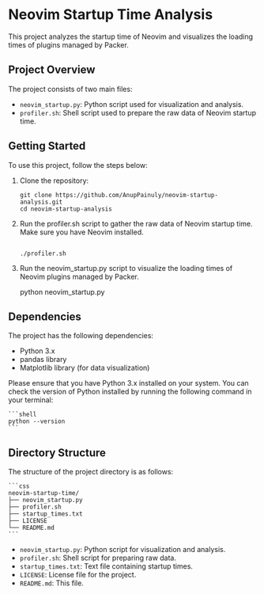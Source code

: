 # Neovim Startup Time Analysis

This project analyzes the startup time of Neovim and visualizes the loading times of plugins managed by Packer.

## Project Overview

The project consists of two main files:

- `neovim_startup.py`: Python script used for visualization and analysis.
- `profiler.sh`: Shell script used to prepare the raw data of Neovim startup time.

## Getting Started

To use this project, follow the steps below:

1. Clone the repository:

    ```shell
   git clone https://github.com/AnupPainuly/neovim-startup-analysis.git 
   cd neovim-startup-analysis

    ```
1. Run the profiler.sh script to gather the raw data of Neovim startup time. Make sure you have Neovim installed.

    ```shell

    ./profiler.sh

    ```
1. Run the neovim_startup.py script to visualize the loading times of Neovim plugins managed by Packer.

    python neovim_startup.py

## Dependencies

The project has the following dependencies:

- Python 3.x
- pandas library
- Matplotlib library (for data visualization)

Please ensure that you have Python 3.x installed on your system. You can check the version of Python installed by running the following command in your terminal:

    ```shell
    python --version
    ```

## Directory Structure

The structure of the project directory is as follows:

    ```css
    neovim-startup-time/
    ├── neovim_startup.py
    ├── profiler.sh
    ├── startup_times.txt
    ├── LICENSE
    └── README.md
    ```

- `neovim_startup.py`: Python script for visualization and analysis.
- `profiler.sh`: Shell script for preparing raw data.
- `startup_times.txt`: Text file containing startup times.
- `LICENSE`: License file for the project.
- `README.md`: This file.
